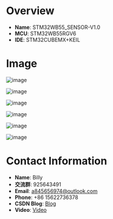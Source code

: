 # Overview
- **Name**: STM32WB55_SENSOR-V1.0
- **MCU**: STM32WB55RGV6
- **IDE**: STM32CUBEMX+KEIL




# Image
![image](https://github.com/user-attachments/assets/211821eb-7569-4d9d-8ba7-906910ee59b0)

![image](https://github.com/user-attachments/assets/844706d4-7b78-4709-9097-f312bc614a2e)

![image](https://github.com/user-attachments/assets/d8986db2-81a4-44ba-97b4-379661b8a3a6)

![image](https://github.com/user-attachments/assets/e33f5103-b873-42e1-9630-f9e987914352)

![image](https://github.com/user-attachments/assets/e03c6b65-14bb-4a9d-8e8b-1107092d43a4)

![image](https://github.com/user-attachments/assets/f62717e9-e15c-4054-b234-6777ae0b9d3d)




# Contact Information

- **Name**: Billy
- **交流群**: 925643491
- **Email**: a845656974@outlook.com
- **Phone**: +86 15622736378
- **CSDN Blog**: [Blog](https://blog.csdn.net/qq_24312945)
- **Video**: [Video](https://space.bilibili.com/26152390)


















